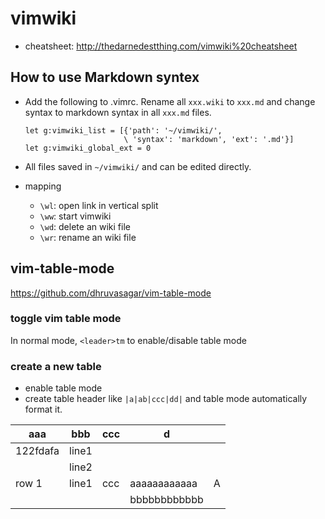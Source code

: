 # vimwiki

- cheatsheet: http://thedarnedestthing.com/vimwiki%20cheatsheet

## How to use Markdown syntex
- Add the following to .vimrc. Rename all `xxx.wiki` to `xxx.md` and change syntax to markdown syntax in all `xxx.md` files.

    ```
    let g:vimwiki_list = [{'path': '~/vimwiki/',
                          \ 'syntax': 'markdown', 'ext': '.md'}]
    let g:vimwiki_global_ext = 0
    ```

- All files saved in `~/vimwiki/` and can be edited directly.

- mapping
    - `\wl`: open link in vertical split
    - `\ww`: start vimwiki
    - `\wd`: delete an wiki file
    - `\wr`: rename an wiki file


## vim-table-mode
https://github.com/dhruvasagar/vim-table-mode

### toggle vim table mode
In normal mode, `<leader>tm` to enable/disable table mode

### create a new table
- enable table mode
- create table header like `|a|ab|ccc|dd|` and table mode automatically format it.

| aaa      | bbb   | ccc | d            |   |
|----------|-------|-----|--------------|---|
| 122fdafa | line1 |     |              |   |
|          | line2 |     |              |   |
| row 1    | line1 | ccc | aaaaaaaaaaaa | A |
|          |       |     | bbbbbbbbbbbb |   |

